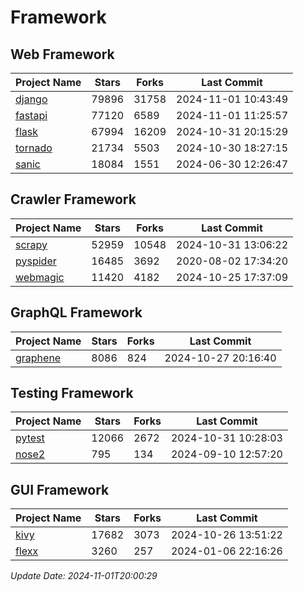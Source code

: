 # Framework

## Web Framework
| Project Name | Stars | Forks | Last Commit |
| ------------ | ----- | ----- | ----------- |
| [django](https://github.com/django/django) | 79896 | 31758 | 2024-11-01 10:43:49 |
| [fastapi](https://github.com/fastapi/fastapi) | 77120 | 6589 | 2024-11-01 11:25:57 |
| [flask](https://github.com/pallets/flask) | 67994 | 16209 | 2024-10-31 20:15:29 |
| [tornado](https://github.com/tornadoweb/tornado) | 21734 | 5503 | 2024-10-30 18:27:15 |
| [sanic](https://github.com/sanic-org/sanic) | 18084 | 1551 | 2024-06-30 12:26:47 |

## Crawler Framework
| Project Name | Stars | Forks | Last Commit |
| ------------ | ----- | ----- | ----------- |
| [scrapy](https://github.com/scrapy/scrapy) | 52959 | 10548 | 2024-10-31 13:06:22 |
| [pyspider](https://github.com/binux/pyspider) | 16485 | 3692 | 2020-08-02 17:34:20 |
| [webmagic](https://github.com/code4craft/webmagic) | 11420 | 4182 | 2024-10-25 17:37:09 |

## GraphQL Framework
| Project Name | Stars | Forks | Last Commit |
| ------------ | ----- | ----- | ----------- |
| [graphene](https://github.com/graphql-python/graphene) | 8086 | 824 | 2024-10-27 20:16:40 |

## Testing Framework
| Project Name | Stars | Forks | Last Commit |
| ------------ | ----- | ----- | ----------- |
| [pytest](https://github.com/pytest-dev/pytest) | 12066 | 2672 | 2024-10-31 10:28:03 |
| [nose2](https://github.com/nose-devs/nose2) | 795 | 134 | 2024-09-10 12:57:20 |

## GUI Framework
| Project Name | Stars | Forks | Last Commit |
| ------------ | ----- | ----- | ----------- |
| [kivy](https://github.com/kivy/kivy) | 17682 | 3073 | 2024-10-26 13:51:22 |
| [flexx](https://github.com/flexxui/flexx) | 3260 | 257 | 2024-01-06 22:16:26 |

*Update Date: 2024-11-01T20:00:29*